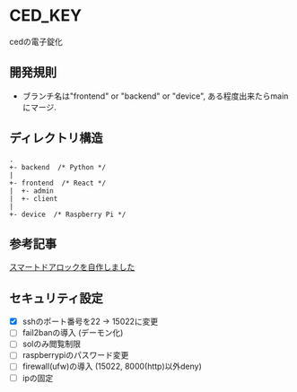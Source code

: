 # CED_KEY
cedの電子錠化

## 開発規則
* ブランチ名は"frontend" or "backend" or "device", ある程度出来たらmainにマージ.

## ディレクトリ構造
```
.
+- backend  /* Python */
|
+- frontend  /* React */
|  +- admin
|  +- client
|
+- device  /* Raspberry Pi */
```

## 参考記事
[スマートドアロックを自作しました](https://ehbtj.com/electronics/diy-smart-lock/)

## セキュリティ設定
- [x] sshのポート番号を22 -> 15022に変更
- [ ] fail2banの導入 (デーモン化)
- [ ] solのみ閲覧制限
- [ ] raspberrypiのパスワード変更
- [ ] firewall(ufw)の導入 (15022, 8000(http)以外deny)
- [ ] ipの固定